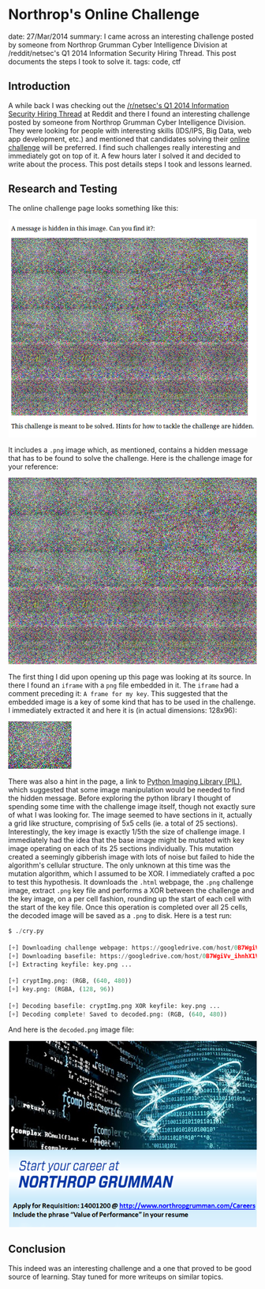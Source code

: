 Northrop's Online Challenge
===========================
date: 27/Mar/2014
summary: I came across an interesting challenge posted by someone from Northrop Grumman Cyber Intelligence Division at /reddit/netsec's Q1 2014 Information Security Hiring Thread. This post documents the steps I took to solve it.
tags: code, ctf

## Introduction

A while back I was checking out the [/r/netsec's Q1 2014 Information Security Hiring Thread](http://www.reddit.com/r/netsec/comments/1ubzv9/rnetsecs_q1_2014_information_security_hiring/) at Reddit and there I found an interesting challenge posted by someone from Northrop Grumman Cyber Intelligence Division. They were looking for people with interesting skills (IDS/IPS, Big Data, web app development, etc.) and mentioned that candidates solving their [online challenge](https://googledrive.com/host/0B7WgiVv_ihnhX1VRWHVXZmZmMW8/challengeWebpage.html) will be preferred. I find such challenges really interesting and immediately got on top of it. A few hours later I solved it and decided to write about the process. This post details steps I took and lessons learned.

## Research and Testing

The online challenge page looks something like this:

![onlinechallenge.png](/static/files/posts_northrop_challenge/onlinechallenge.png)

It includes a `.png` image which, as mentioned, contains a hidden message that has to be found to solve the challenge. Here is the challenge image for your reference:

![cryptImg.png](/static/files/posts_northrop_challenge/cryptImg.png)

The first thing I did upon opening up this page was looking at its source. In there I found an `iframe` with a `png` file embedded in it. The
`iframe` had a comment preceding it: `A frame for my key`. This suggested that the embedded image is a key of some kind that has to be
used in the challenge. I immediately extracted it and here it is (in actual dimensions: 128x96):

![key.png](/static/files/posts_northrop_challenge/key.png)

There was also a hint in the page, a link to [Python Imaging Library (PIL)](http://www.pythonware.com/products/pil/), which suggested that some image manipulation would be needed to find the hidden message. Before exploring the python library I thought of spending some time with the challenge image itself, though not exactly sure of what I was looking for. The image seemed to have sections in it, actually a grid like structure, comprising of 5x5 cells (ie. a total of 25 sections). Interestingly, the key image is exactly 1/5th the size of challenge image. I immediately had the idea that the base image might be mutated with key image operating on each of its 25 sections individually. This mutation created a seemingly gibberish image with lots of noise but failed to hide the algorithm's cellular structure. The only unknown at this time was the mutation algorithm, which I assumed to be XOR. I immediately crafted a poc to test this hypothesis. It downloads the `.html` webpage, the `.png` challenge image, extract `.png` key file and performs a XOR between the challenge and the key image, on a per cell fashion, rounding up the start of each cell with the start of the key file. Once this operation is completed over all 25 cells, the decoded image will be saved as a `.png` to disk. Here is a test run:

```python
$ ./cry.py

[+] Downloading challenge webpage: https://googledrive.com/host/0B7WgiVv_ihnhX1VRWHVXZmZmMW8challengeWebpage.html ...
[+] Downloading basefile: https://googledrive.com/host/0B7WgiVv_ihnhX1VRWHVXZmZmMW8/cryptImg.png ...
[+] Extracting keyfile: key.png ...

[+] cryptImg.png: (RGB, (640, 480))
[+] key.png: (RGBA, (128, 96))

[+] Decoding basefile: cryptImg.png XOR keyfile: key.png ...
[+] Decoding complete! Saved to decoded.png: (RGB, (640, 480))
```

And here is the `decoded.png` image file:

![decoded.png](/static/files/posts_northrop_challenge/decoded.png)

## Conclusion

This indeed was an interesting challenge and a one that proved to be good source of learning. Stay tuned for more writeups on similar topics.
